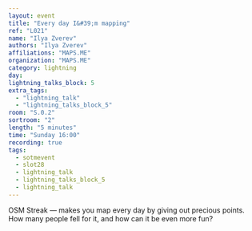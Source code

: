 ```yaml
---
layout: event
title: "Every day I&#39;m mapping"
ref: "L021"
name: "Ilya Zverev"
authors: "Ilya Zverev"
affiliations: "MAPS.ME"
organization: "MAPS.ME"
category: lightning
day: 
lightning_talks_block: 5
extra_tags:
  - "lightning_talk"
  - "lightning_talks_block_5"
room: "S.0.2"
sortroom: "2"
length: "5 minutes"
time: "Sunday 16:00"
recording: true
tags:
  - sotmevent
  - slot28
  - lightning_talk
  - lightning_talks_block_5
  - lightning_talk
---
```

OSM Streak — makes you map every day by giving out precious points. How many people fell for it, and how can it be even more fun?